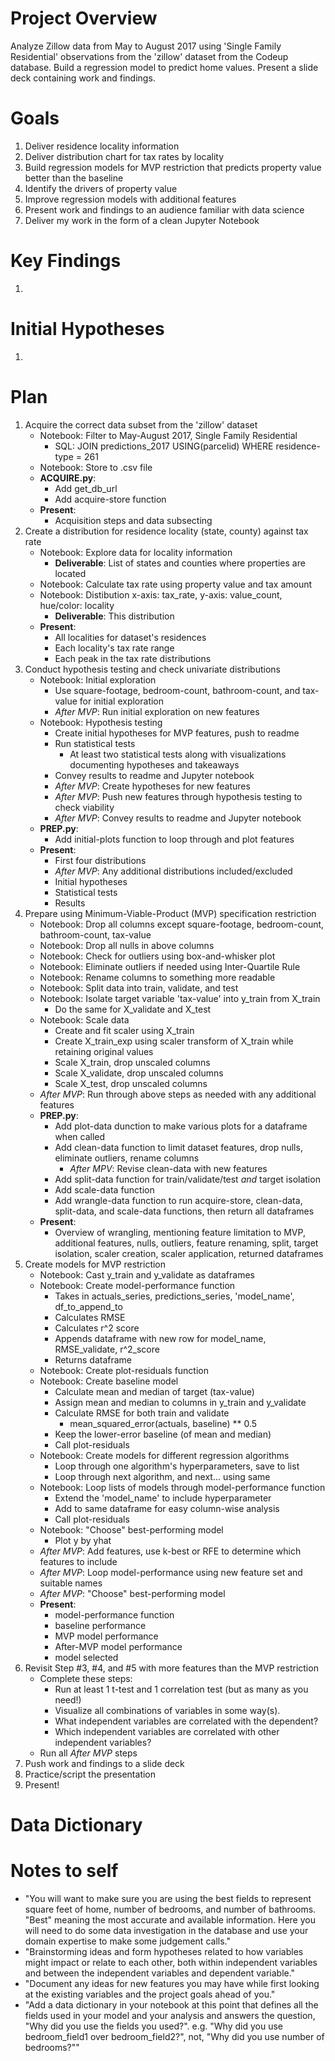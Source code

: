 # Project Overview
Analyze Zillow data from May to August 2017 using 'Single Family Residential' observations from the 'zillow' dataset from the Codeup database. Build a regression model to predict home values. Present a slide deck containing work and findings.

# Goals
1. Deliver residence locality information
2. Deliver distribution chart for tax rates by locality
3. Build regression models for MVP restriction that predicts property value better than the baseline
4. Identify the drivers of property value
5. Improve regression models with additional features
6. Present work and findings to an audience familiar with data science
7. Deliver my work in the form of a clean Jupyter Notebook

# Key Findings
1.

# Initial Hypotheses
1.

# Plan 
1. Acquire the correct data subset from the 'zillow' dataset
    * Notebook: Filter to May-August 2017, Single Family Residential
        * SQL: JOIN predictions_2017 USING(parcelid) WHERE residence-type = 261
    * Notebook: Store to .csv file
    * **ACQUIRE.py**: 
        * Add get_db_url
        * Add acquire-store function
    * **Present**:
        * Acquisition steps and data subsecting
2. Create a distribution for residence locality (state, county) against tax rate
    * Notebook: Explore data for locality information
        * **Deliverable**: List of states and counties where properties are located
    * Notebook: Calculate tax rate using property value and tax amount
    * Notebook: Distibution x-axis: tax_rate, y-axis: value_count, hue/color: locality
        * **Deliverable**: This distribution
    * **Present**: 
        * All localities for dataset's residences
        * Each locality's tax rate range
        * Each peak in the tax rate distributions
3. Conduct hypothesis testing and check univariate distributions
    * Notebook: Initial exploration
        * Use square-footage, bedroom-count, bathroom-count, and tax-value for initial exploration
        * *After MVP*: Run initial exploration on new features
    * Notebook: Hypothesis testing
        * Create initial hypotheses for MVP features, push to readme
        * Run statistical tests
            * At least two statistical tests along with visualizations documenting hypotheses and takeaways
        * Convey results to readme and Jupyter notebook
        * *After MVP*: Create hypotheses for new features 
        * *After MVP*: Push new features through hypothesis testing to check viability
        * *After MVP*: Convey results to readme and Jupyter notebook
    * **PREP.py**: 
        * Add initial-plots function to loop through and plot features
    * **Present**: 
        * First four distributions
        * *After MVP*: Any additional distributions included/excluded
        * Initial hypotheses
        * Statistical tests
        * Results
4. Prepare using Minimum-Viable-Product (MVP) specification restriction
    * Notebook: Drop all columns except square-footage, bedroom-count, bathroom-count, tax-value
    * Notebook: Drop all nulls in above columns
    * Notebook: Check for outliers using box-and-whisker plot
    * Notebook: Eliminate outliers if needed using Inter-Quartile Rule
    * Notebook: Rename columns to something more readable
    * Notebook: Split data into train, validate, and test
    * Notebook: Isolate target variable 'tax-value' into y_train from X_train
        * Do the same for X_validate and X_test
    * Notebook: Scale data
        * Create and fit scaler using X_train
        * Create X_train_exp using scaler transform of X_train while retaining original values
        * Scale X_train, drop unscaled columns
        * Scale X_validate, drop unscaled columns
        * Scale X_test, drop unscaled columns
    * *After MVP*: Run through above steps as needed with any additional features
    * **PREP.py**: 
        * Add plot-data dunction to make various plots for a dataframe when called
        * Add clean-data function to limit dataset features, drop nulls, eliminate outliers, rename columns
            * *After MPV*: Revise clean-data with new features
        * Add split-data function for train/validate/test *and* target isolation
        * Add scale-data function
        * Add wrangle-data function to run acquire-store, clean-data, split-data, and scale-data functions, then return all dataframes
    * **Present**:
        * Overview of wrangling, mentioning feature limitation to MVP, additional features, nulls, outliers, feature renaming, split, target isolation, scaler creation, scaler application, returned dataframes
5. Create models for MVP restriction
    * Notebook: Cast y_train and y_validate as dataframes
    * Notebook: Create model-performance function
        * Takes in actuals_series, predictions_series, 'model_name', df_to_append_to
        * Calculates RMSE
        * Calculates r^2 score
        * Appends dataframe with new row for model_name, RMSE_validate, r^2_score
        * Returns dataframe
    * Notebook: Create plot-residuals function
    * Notebook: Create baseline model
        * Calculate mean and median of target (tax-value)
        * Assign mean and median to columns in y_train and y_validate
        * Calculate RMSE for both train and validate
            * mean_squared_error(actuals, baseline) ** 0.5
        * Keep the lower-error baseline (of mean and median)
        * Call plot-residuals
    * Notebook: Create models for different regression algorithms
        * Loop through one algorithm's hyperparameters, save to list
        * Loop through next algorithm, and next... using same
    * Notebook: Loop lists of models through model-performance function
        * Extend the 'model_name' to include hyperparameter
        * Add to same dataframe for easy column-wise analysis
        * Call plot-residuals
    * Notebook: "Choose" best-performing model
        * Plot y by yhat
    * *After MVP*: Add features, use k-best or RFE to determine which features to include
    * *After MVP*: Loop model-performance using new feature set and suitable names
    * *After MVP*: "Choose" best-performing model
    * **Present**: 
        * model-performance function
        * baseline performance
        * MVP model performance
        * After-MVP model performance
        * model selected
6. Revisit Step #3, #4, and #5 with more features than the MVP restriction
    * Complete these steps:
        * Run at least 1 t-test and 1 correlation test (but as many as you need!)
        * Visualize all combinations of variables in some way(s).
        * What independent variables are correlated with the dependent?
        * Which independent variables are correlated with other independent variables?
    * Run all *After MVP* steps
7. Push work and findings to a slide deck
8. Practice/script the presentation
9. Present!

# Data Dictionary

# Notes to self
- "You will want to make sure you are using the best fields to represent square feet of home, number of bedrooms, and number of bathrooms. "Best" meaning the most accurate and available information. Here you will need to do some data investigation in the database and use your domain expertise to make some judgement calls."
- "Brainstorming ideas and form hypotheses related to how variables might impact or relate to each other, both within independent variables and between the independent variables and dependent variable."
- "Document any ideas for new features you may have while first looking at the existing variables and the project goals ahead of you."
- "Add a data dictionary in your notebook at this point that defines all the fields used in your model and your analysis and answers the question, "Why did you use the fields you used?". e.g. "Why did you use bedroom_field1 over bedroom_field2?", not, "Why did you use number of bedrooms?""